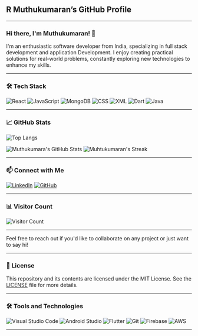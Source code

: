 ## R Muthukumaran’s GitHub Profile

---

### Hi there, I'm Muthukumaran! 👋

I'm an enthusiastic software developer from India, specializing in full stack development and application Development. I enjoy creating practical solutions for real-world problems, constantly exploring new technologies to enhance my skills.

---

### 🛠️ Tech Stack

![React](https://img.shields.io/badge/-React-61DAFB?style=flat&logo=react&logoColor=white)
![JavaScript](https://img.shields.io/badge/-JavaScript-F7DF1E?style=flat&logo=javascript&logoColor=white)
![MongoDB](https://img.shields.io/badge/-MongoDB-47A248?style=flat&logo=mongodb&logoColor=white)
![CSS](https://img.shields.io/badge/-CSS-1572B6?style=flat&logo=css3&logoColor=white)
![XML](https://img.shields.io/badge/-XML-00599C?style=flat&logo=xml&logoColor=white)
![Dart](https://img.shields.io/badge/-Dart-0175C2?style=flat&logo=dart&logoColor=white)
![Java](https://img.shields.io/badge/-Java-007396?style=flat&logo=java&logoColor=white)

---

### 📈 GitHub Stats

![Top Langs](https://github-readme-stats.vercel.app/api/top-langs/?username=Kumaran-raja&layout=compact&theme=merko)

![Muthukumara's GitHub Stats](https://github-readme-stats.vercel.app/api?username=Kumaran-raja&show_icons=true&theme=merko)
![Muhtukumaran's Streak](https://github-readme-streak-stats.herokuapp.com/?user=Kumaran-raja&theme=merko)

---
### 📫 Connect with Me

[![LinkedIn](https://img.shields.io/badge/-LinkedIn-0A66C2?style=flat&logo=linkedin&logoColor=white)]( https://www.linkedin.com/in/muthukumaran-r/)
[![GitHub](https://img.shields.io/badge/-GitHub-181717?style=flat&logo=github&logoColor=white)](https://github.com/Kumaran-raja)

---


### 📊 Visitor Count

![Visitor Count](https://komarev.com/ghpvc/?username=arunkabish1&color=blueviolet&style=flat)

---

Feel free to reach out if you'd like to collaborate on any project or just want to say hi!

---

### 📝 License

This repository and its contents are licensed under the MIT License. See the [LICENSE](LICENSE) file for more details.

---

### 🛠️ Tools and Technologies

![Visual Studio Code](https://img.shields.io/badge/-VSCode-007ACC?style=flat&logo=visual-studio-code&logoColor=white)
![Android Studio](https://img.shields.io/badge/-Android%20Studio-3DDC84?style=flat&logo=android-studio&logoColor=white)
![Flutter](https://img.shields.io/badge/-Flutter-02569B?style=flat&logo=flutter&logoColor=white)
![Git](https://img.shields.io/badge/-Git-F05032?style=flat&logo=git&logoColor=white)
![Firebase](https://img.shields.io/badge/-Firebase-FFCA28?style=flat&logo=firebase&logoColor=black)
![AWS](https://img.shields.io/badge/-AWS-232F3E?style=flat&logo=amazon-aws&logoColor=white)

---
